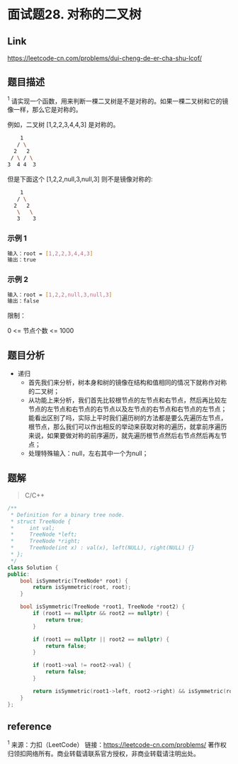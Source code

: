# **面试题28. 对称的二叉树**

## **Link**

<https://leetcode-cn.com/problems/dui-cheng-de-er-cha-shu-lcof/>

## **题目描述**

$^1$ 请实现一个函数，用来判断一棵二叉树是不是对称的。如果一棵二叉树和它的镜像一样，那么它是对称的。

例如，二叉树 [1,2,2,3,4,4,3] 是对称的。

```bash
    1
   / \
  2   2
 / \ / \
3  4 4  3
```

但是下面这个 [1,2,2,null,3,null,3] 则不是镜像对称的:

```bash
    1
   / \
  2   2
   \   \
   3    3
```

### 示例 1

```bash
输入：root = [1,2,2,3,4,4,3]
输出：true
```

### 示例 2

```bash
输入：root = [1,2,2,null,3,null,3]
输出：false
```

限制：

0 <= 节点个数 <= 1000

## **题目分析**

* 递归
  * 首先我们来分析，树本身和树的镜像在结构和值相同的情况下就称作对称的二叉树；
  * 从功能上来分析，我们首先比较根节点的左节点和右节点，然后再比较左节点的左节点和右节点的右节点以及左节点的右节点和右节点的左节点；能看出区别了吗，实际上平时我们遍历树的方法都是要么先遍历左节点，根节点，那么我们可以作出相反的举动来获取对称的遍历，就拿前序遍历来说，如果要做对称的前序遍历，就先遍历根节点然后右节点然后再左节点；
  * 处理特殊输入：null，左右其中一个为null；

## **题解**

>C/C++

```cpp
/**
 * Definition for a binary tree node.
 * struct TreeNode {
 *     int val;
 *     TreeNode *left;
 *     TreeNode *right;
 *     TreeNode(int x) : val(x), left(NULL), right(NULL) {}
 * };
 */
class Solution {
public:
    bool isSymmetric(TreeNode* root) {
        return isSymmetric(root, root);
    }

    bool isSymmetric(TreeNode *root1, TreeNode *root2) {
        if (root1 == nullptr && root2 == nullptr) {
            return true;
        }

        if (root1 == nullptr || root2 == nullptr) {
            return false;
        }

        if (root1->val != root2->val) {
            return false;
        }

        return isSymmetric(root1->left, root2->right) && isSymmetric(root1->right, root2->left);
    }
};
```

## **reference**

$^1$ 来源：力扣（LeetCode）
链接：<https://leetcode-cn.com/problems/>
著作权归领扣网络所有。商业转载请联系官方授权，非商业转载请注明出处。
